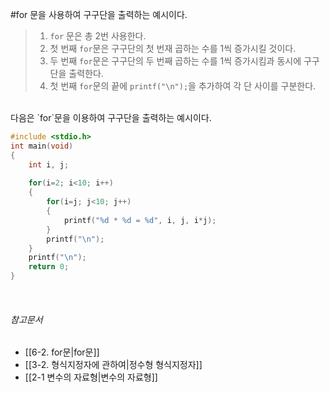#for 문을 사용하여 구구단을 출력하는 예시이다. 
>1. `for` 문은 총 2번 사용한다.
>2. 첫 번째 `for`문은 구구단의 첫 번재 곱하는 수를 1씩 증가시킬 것이다.
>3. 두 번째 `for`문은 구구단의 두 번째 곱하는 수를 1씩 증가시킴과 동시에 구구단을 출력한다.
>4. 첫 번째 `for`문의 끝에 `printf("\n");`을 추가하여 각 단 사이를 구분한다.

<br>
다음은 `for`문을 이용하여 구구단을 출력하는 예시이다.

```C
#include <stdio.h>
int main(void)
{
	int i, j;
	
	for(i=2; i<10; i++)
	{
		for(i=j; j<10; j++)
		{
			printf("%d * %d = %d", i, j, i*j);
		}
		printf("\n");
	}
	printf("\n");
	return 0;
}
```

<br>

###### 참고문서
- [[6-2. for문|for문]]
- [[3-2. 형식지정자에 관하여|정수형 형식지정자]]
- [[2-1 변수의 자료형|변수의 자료형]]

<br>

